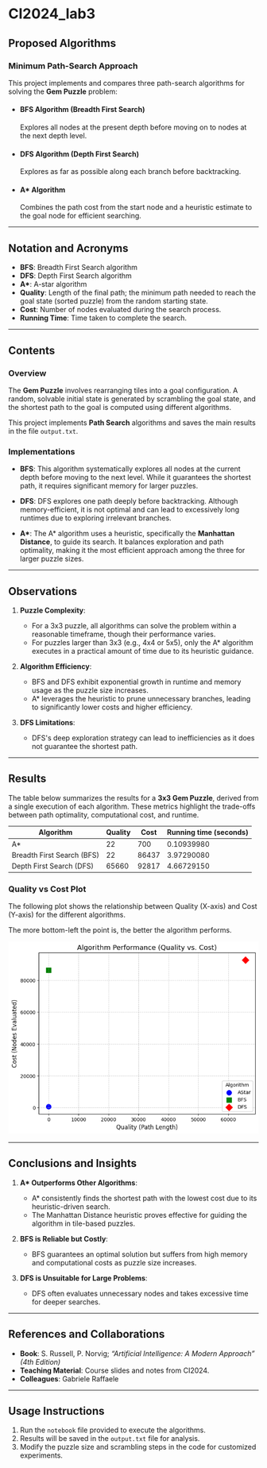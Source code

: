 # CI2024_lab3

## Proposed Algorithms

### Minimum Path-Search Approach
This project implements and compares three path-search algorithms for solving the **Gem Puzzle** problem:

- #### BFS Algorithm (Breadth First Search)
  Explores all nodes at the present depth before moving on to nodes at the next depth level.
  
- #### DFS Algorithm (Depth First Search)
  Explores as far as possible along each branch before backtracking.
  
- #### A* Algorithm
  Combines the path cost from the start node and a heuristic estimate to the goal node for efficient searching.

---

## Notation and Acronyms

- **BFS**: Breadth First Search algorithm
- **DFS**: Depth First Search algorithm
- **A\***: A-star algorithm
- **Quality**: Length of the final path; the minimum path needed to reach the goal state (sorted puzzle) from the random starting state.
- **Cost**: Number of nodes evaluated during the search process.
- **Running Time**: Time taken to complete the search.

---

## Contents

### Overview
The **Gem Puzzle** involves rearranging tiles into a goal configuration. A random, solvable initial state is generated by scrambling the goal state, and the shortest path to the goal is computed using different algorithms.

This project implements **Path Search** algorithms and saves the main results in the file `output.txt`.

### Implementations

- **BFS**: This algorithm systematically explores all nodes at the current depth before moving to the next level. While it guarantees the shortest path, it requires significant memory for larger puzzles.
  
- **DFS**: DFS explores one path deeply before backtracking. Although memory-efficient, it is not optimal and can lead to excessively long runtimes due to exploring irrelevant branches.

- **A\***: The A* algorithm uses a heuristic, specifically the **Manhattan Distance**, to guide its search. It balances exploration and path optimality, making it the most efficient approach among the three for larger puzzle sizes.

---

## Observations

1. **Puzzle Complexity**:
   - For a 3x3 puzzle, all algorithms can solve the problem within a reasonable timeframe, though their performance varies.
   - For puzzles larger than 3x3 (e.g., 4x4 or 5x5), only the A* algorithm executes in a practical amount of time due to its heuristic guidance.

2. **Algorithm Efficiency**:
   - BFS and DFS exhibit exponential growth in runtime and memory usage as the puzzle size increases.
   - A* leverages the heuristic to prune unnecessary branches, leading to significantly lower costs and higher efficiency.

3. **DFS Limitations**:
   - DFS's deep exploration strategy can lead to inefficiencies as it does not guarantee the shortest path.

---

## Results

The table below summarizes the results for a **3x3 Gem Puzzle**, derived from a single execution of each algorithm. These metrics highlight the trade-offs between path optimality, computational cost, and runtime.

| Algorithm                        | Quality |  Cost  | Running time (seconds) |
|----------------------------------|---------|--------|------------------------|
| A*       | 22      | 700    | 0.10939980             |
| Breadth First Search (BFS)         | 22      | 86437  | 3.97290080             |
| Depth First Search (DFS)                               | 65660   | 92817  | 4.66729150             |

### Quality vs Cost Plot

The following plot shows the relationship between Quality (X-axis) and Cost (Y-axis) for the different algorithms.

The more bottom-left the point is, the better the algorithm performs.

![Quality vs Cost](plots/Algo_performances.png)

---

## Conclusions and Insights

1. **A\* Outperforms Other Algorithms**:
   - A* consistently finds the shortest path with the lowest cost due to its heuristic-driven search.
   - The Manhattan Distance heuristic proves effective for guiding the algorithm in tile-based puzzles.

2. **BFS is Reliable but Costly**:
   - BFS guarantees an optimal solution but suffers from high memory and computational costs as puzzle size increases.

3. **DFS is Unsuitable for Large Problems**:
   - DFS often evaluates unnecessary nodes and takes excessive time for deeper searches.


---

## References and Collaborations

- **Book**: S. Russell, P. Norvig; *“Artificial Intelligence: A Modern Approach” (4th Edition)*
- **Teaching Material**: Course slides and notes from CI2024.
- **Colleagues**: Gabriele Raffaele

---

## Usage Instructions

1. Run the `notebook` file provided to execute the algorithms.
2. Results will be saved in the `output.txt` file for analysis.
3. Modify the puzzle size and scrambling steps in the code for customized experiments.


